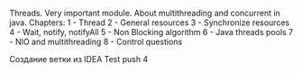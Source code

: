 Threads. Very important module. About multithreading and concurrent in java.
Chapters:
1 - Thread
2 - General resources
3 - Synchronize resources
4 - Wait, notify, notifyAll
5 - Non Blocking algorithm
6 - Java threads pools
7 - NIO and multithreading
8 - Control questions

Создание ветки из IDEA
Test push 4